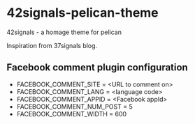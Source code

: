 42signals-pelican-theme
=======================

42signals - a homage theme for pelican

Inspiration from 37signals blog.

Facebook comment plugin configuration
-------------------------------------
- FACEBOOK\_COMMENT\_SITE = \<URL to comment on\>
- FACEBOOK\_COMMENT\_LANG = \<language code\>
- FACEBOOK\_COMMENT\_APPID = \<Facebook appId\>
- FACEBOOK\_COMMENT\_NUM\_POST = 5
- FACEBOOK\_COMMENT\_WIDTH = 600
